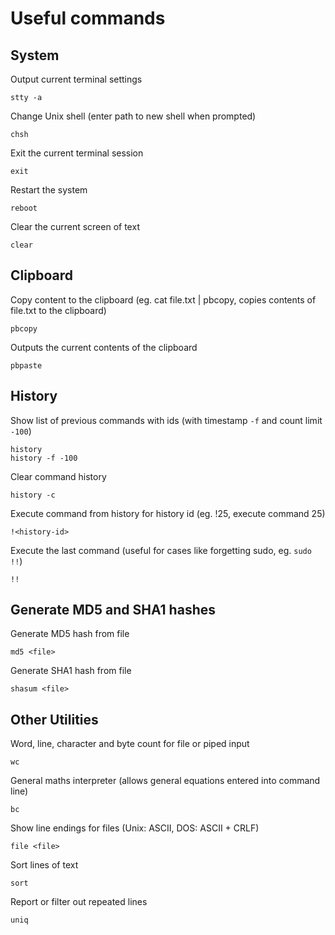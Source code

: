 
# Useful commands

## System

Output current terminal settings

	stty -a

Change Unix shell (enter path to new shell when prompted)

	chsh

Exit the current terminal session

	exit

Restart the system

	reboot

Clear the current screen of text

	clear

## Clipboard

Copy content to the clipboard (eg. cat file.txt | pbcopy, copies contents of file.txt to the clipboard)

	pbcopy

Outputs the current contents of the clipboard

	pbpaste

## History

Show list of previous commands with ids (with timestamp `-f` and count limit `-100`)

	history
	history -f -100

Clear command history

	history -c

Execute command from history for history id (eg. !25, execute command 25)

	!<history-id>

Execute the last command (useful for cases like forgetting sudo, eg. `sudo !!`)

	!!

## Generate MD5 and SHA1 hashes

Generate MD5 hash from file

	md5 <file>

Generate SHA1 hash from file

	shasum <file>

## Other Utilities

Word, line, character and byte count for file or piped input

	wc

General maths interpreter (allows general equations entered into command line)

	bc

Show line endings for files (Unix: ASCII, DOS: ASCII + CRLF)

	file <file>

Sort lines of text

	sort

Report or filter out repeated lines

	uniq
